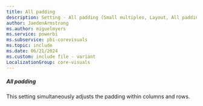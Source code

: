 ```yaml
---
title: All padding
description: Setting - All padding (Small multiples, Layout, All padding)
author: JaedenArmstrong
ms.author: miguelmyers
ms.service: powerbi
ms.subservice: pbi-corevisuals
ms.topic: include
ms.date: 06/21/2024
ms.custom: include file - variant
LocalizationGroup: core-visuals
---
```

##### All padding

This setting simultaneously adjusts the padding within columns and rows.

